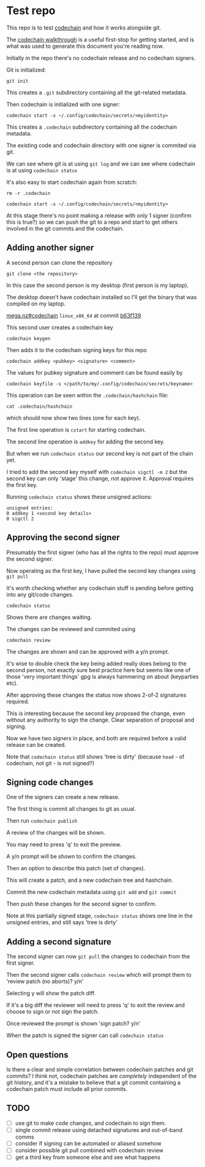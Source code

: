 # Test repo

This repo is to test [codechain](https://github.com/frankbraun/codechain)
and how it works alongside git.

The [codechain walkthrough](https://github.com/frankbraun/codechain/blob/master/doc/walkthrough.md)
is a useful first-stop for getting started, and is what was used to generate
this document you're reading now.

Initially in the repo there's no codechain release and no codechain signers.

Git is initialized:

`git init`

This creates a `.git` subdirectory containing all the git-related metadata.

Then codechain is initialized with one signer:

`codechain start -s ~/.config/codechain/secrets/<myidentity>`

This creates a `.codechain` subdirectory containing all the codechain metadata.

The existing code and codechain directory with one signer is commited via git.

We can see where git is at using `git log` and we can see where codechain is at
using `codechain status`

It's also easy to start codechain again from scratch:

`rm -r .codechain`

`codechain start -s ~/.config/codechain/secrets/<myidentity>`

At this stage there's no point making a release with only 1 signer
(confirm this is true?)
so we can push the git to a repo and start to get others involved in the git
commits and the codechain.

## Adding another signer

A second person can clone the repository

`git clone <the repository>`

In this case the second person is my desktop (first person is my laptop).

The desktop doesn't have codechain installed so I'll get the binary that was
compiled on my laptop.

[mega.nz#codechain](https://mega.nz/file/Zdc0nTQT#L454w2wxGn7QYGpST2Lh68dO1QmT7sm6MVoemn7Al1g)
`linux_x86_64` at commit
[b63f139](https://github.com/frankbraun/codechain/tree/b63f13940558f136cf778965b3b7a19e9a7d42a0)

This second user creates a codechain key

`codechain keygen`

Then adds it to the codechain signing keys for this repo

`codechain addkey <pubkey> <signature> <comment>`

The values for pubkey signature and comment can be found easily by

`codechain keyfile -s </path/to/my/.config/codechain/secrets/keyname>`

This operation can be seen within the `.codechain/hashchain` file:

`cat .codechain/hashchain`

which should now show two lines (one for each key).

The first line operation is `cstart` for starting codechain.

The second line operation is `addkey` for adding the second key.

But when we run `codechain status` our second key is not part of the chain yet.

I tried to add the second key myself with `codechain sigctl -m 2` but the
second key can only 'stage' this change, not approve it. Approval requires
the first key.

Running `codechain status` shows these unsigned actions:

```
unsigned entries:
0 addkey 1 <second key details>
0 sigctl 2
```

## Approving the second signer

Presumably the first signer (who has all the rights to the repo) must approve
the second signer.

Now operating as the first key, I have pulled the second key changes using
`git pull`

It's worth checking whether any codechain stuff is pending before
getting into any git/code changes.

`codechain status`

Shows there are changes waiting.

The changes can be reviewed and commited using

`codechain review`

The changes are shown and can be approved with a y/n prompt.

It's wise to double check the key being added really does belong to the second
person, not exactly sure best practice here but seems like one of those
'very important things' gpg is always hammering on about (keyparties etc).

After approving these changes the status now shows 2-of-2 signatures required.

This is interesting because the second key proposed the change, even without
any authority to sign the change. Clear separation of proposal and signing.

Now we have two signers in place, and both are required before a valid release
can be created.

Note that `codechain status` still shows 'tree is dirty' (because `head` - of
codechain, not git - is not signed?)

## Signing code changes

One of the signers can create a new release.

The first thing is commit all changes to git as usual.

Then run `codechain publish`

A review of the changes will be shown.

You may need to press 'q' to exit the preview.

A y/n prompt will be shown to confirm the changes.

Then an option to describe this patch (set of changes).

This will create a patch, and a new codechain tree and hashchain.

Commit the new codechain metadata using `git add` and `git commit`

Then push these changes for the second signer to confirm.

Note at this partially signed stage, `codechain status` shows one line in the
unsigned entries, and still says 'tree is dirty'

## Adding a second signature

The second signer can now `git pull` the changes to codechain from the first
signer.

Then the second signer calls `codechain review` which will prompt them to
'review patch (no aborts)? y/n'

Selecting y will show the patch diff.

If it's a big diff the reviewer will need to press 'q' to exit the review
and choose to sign or not sign the patch.

Once reviewed the prompt is shown 'sign patch? y/n'

When the patch is signed the signer can call `codechain status`

## Open questions

Is there a clear and simple correlation between codechain patches and git
commits? I think not, codechain patches are *completely* independent of the
git history, and it's a mistake to believe that a git commit containing a
codechain patch must include all prior commits.

## TODO

* [ ] use git to make code changes, and codechain to sign them.
* [ ] single commit release using detached signatures and out-of-band comms
* [ ] consider if signing can be automated or aliased somehow
* [ ] consider possible git pull combined with codechain review
* [ ] get a third key from someone else and see what happens
